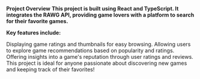 **Project Overview**
**This project is built using React and TypeScript. It integrates the RAWG API, providing game lovers with a platform to search for their favorite games.**

**Key features include:**

Displaying game ratings and thumbnails for easy browsing.
Allowing users to explore game recommendations based on popularity and ratings.
Offering insights into a game's reputation through user ratings and reviews.
This project is ideal for anyone passionate about discovering new games and keeping track of their favorites!
